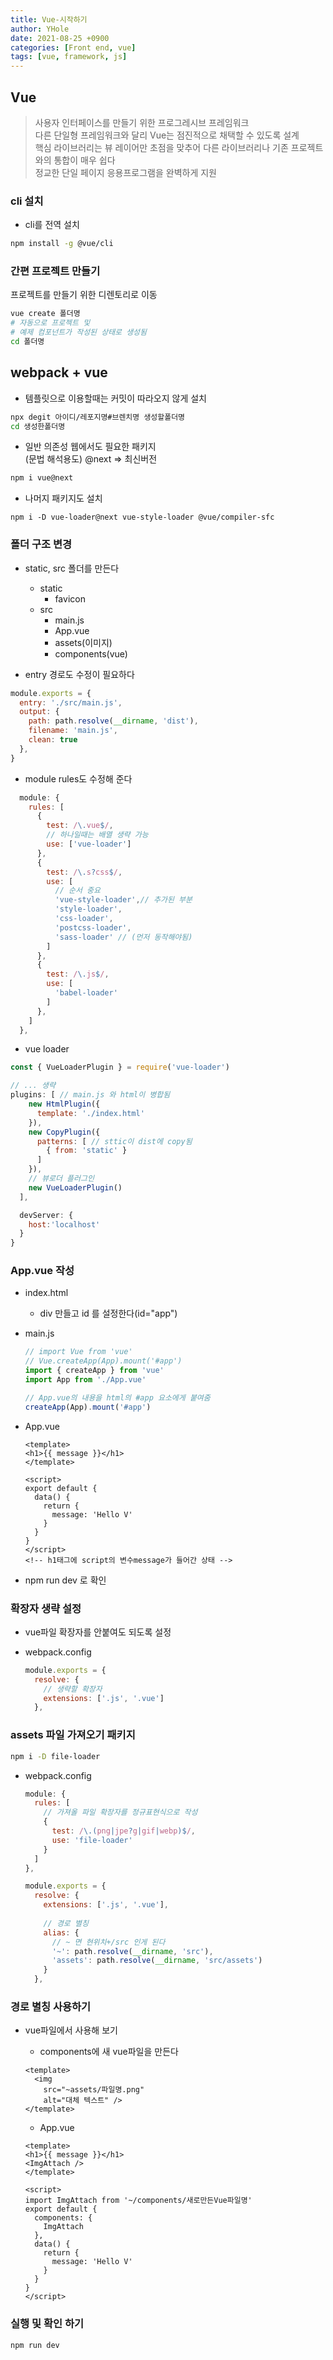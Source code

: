 ```yaml
---
title: Vue-시작하기
author: YHole
date: 2021-08-25 +0900
categories: [Front end, vue]
tags: [vue, framework, js]
---
```


## Vue

> 사용자 인터페이스를 만들기 위한 프로그레시브 프레임워크  
> 다른 단일형 프레임워크와 달리 Vue는 점진적으로 채택할 수 있도록 설계  
> 핵심 라이브러리는 뷰 레이어만 초점을 맞추어 다른 라이브러리나 기존 프로젝트와의 통합이 매우 쉽다  
> 정교한 단일 페이지 응용프로그램을 완벽하게 지원

### cli 설치

- cli를 전역 설치

```bash
npm install -g @vue/cli
```

### 간편 프로젝트 만들기

프로젝트를 만들기 위한 디렌토리로 이동

```bash
vue create 폴더명
# 자동으로 프로젝트 및 
# 예제 컴포넌트가 작성된 상태로 생성됨
cd 폴더명
```


## webpack + vue

- 템플릿으로 이용할때는 커밋이 따라오지 않게 설치

```bash
npx degit 아이디/레포지명#브렌치명 생성할폴더명
cd 생성한폴더명
```

- 일반 의존성 웹에서도 필요한 패키지  
(문법 해석용도) @next => 최신버전 

```bash
npm i vue@next
```

- 나머지 패키지도 설치

```
npm i -D vue-loader@next vue-style-loader @vue/compiler-sfc
```


### 폴더 구조 변경
  
- static, src 폴더를 만든다
  - static
    - favicon
  - src
    - main.js
    - App.vue
    - assets(이미지)
    - components(vue)


- entry 경로도 수정이 필요하다

```javascript
module.exports = {
  entry: './src/main.js',
  output: {
    path: path.resolve(__dirname, 'dist'),
    filename: 'main.js',
    clean: true
  },
}
```

- module rules도 수정해 준다 

```javascript
  module: {
    rules: [
      {
        test: /\.vue$/,
        // 하나일때는 배열 생략 가능
        use: ['vue-loader']
      },
      {
        test: /\.s?css$/,
        use: [
          // 순서 중요
          'vue-style-loader',// 추가된 부분
          'style-loader', 
          'css-loader',
          'postcss-loader',
          'sass-loader' // (먼저 동작해야됨)
        ]
      },
      {
        test: /\.js$/,
        use: [
          'babel-loader'
        ]
      },
    ]
  },
```

- vue loader

```js
const { VueLoaderPlugin } = require('vue-loader')

// ... 생략
plugins: [ // main.js 와 html이 병합됨
    new HtmlPlugin({
      template: './index.html'
    }),
    new CopyPlugin({
      patterns: [ // sttic이 dist에 copy됨
        { from: 'static' }
      ]
    }),
    // 뷰로더 플러그인
    new VueLoaderPlugin()
  ],

  devServer: {
    host:'localhost'
  }
}

```

### App.vue 작성

- index.html
  - div 만들고 id 를 설정한다(id="app")

- main.js 
  ```javascript
  // import Vue from 'vue'
  // Vue.createApp(App).mount('#app')
  import { createApp } from 'vue'
  import App from './App.vue'

  // App.vue의 내용을 html의 #app 요소에게 붙여줌
  createApp(App).mount('#app')
  ```

- App.vue
  
  ```vue
  <template>
  <h1>{{ message }}</h1>
  </template>

  <script>
  export default {
    data() {
      return {
        message: 'Hello V'
      }
    }
  }
  </script>
  <!-- h1태그에 script의 변수message가 들어간 상태 -->
  ```  

- npm run dev 로 확인

### 확장자 생략 설정

- vue파일 확장자를 안붙여도 되도록 설정

- webpack.config
  
  ```javascript
  module.exports = {
    resolve: {
      // 생략할 확장자
      extensions: ['.js', '.vue']
    },
  ```

### assets 파일 가져오기 패키지

```bash
npm i -D file-loader
```

- webpack.config

  ```js
  module: {
    rules: [
      // 가져올 파일 확장자를 정규표현식으로 작성
      {
        test: /\.(png|jpe?g|gif|webp)$/,
        use: 'file-loader'
      }
    ]
  },
  ```

  ```javascript
  module.exports = {
    resolve: {
      extensions: ['.js', '.vue'],
    
      // 경로 별칭
      alias: {
        // ~ 면 현위치+/src 인게 된다
        '~': path.resolve(__dirname, 'src'),
        'assets': path.resolve(__dirname, 'src/assets')
      }
    },
  ```

### 경로 별칭 사용하기

- vue파일에서 사용해 보기
  - components에 새 vue파일을 만든다
  
  ```vue
  <template>
    <img 
      src="~assets/파일명.png" 
      alt="대체 텍스트" />
  </template>
  ```

  - App.vue

  ```vue
  <template>
  <h1>{{ message }}</h1>
  <ImgAttach />
  </template>

  <script>
  import ImgAttach from '~/components/새로만든Vue파일명'
  export default {
    components: {
      ImgAttach
    },
    data() {
      return {
        message: 'Hello V'
      }
    }
  }
  </script>
  ```

### 실행 및 확인 하기

```
npm run dev
```
